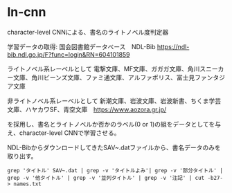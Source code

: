 # ln-cnn
character-level CNNによる、書名のライトノベル度判定器

学習データの取得: 国会図書館データベース　NDL-Bib https://ndl-bib.ndl.go.jp/F?func=login&RN=604101859

ライトノベル系レーベルとして
電撃文庫、MF文庫、ガガガ文庫、角川スニーカー文庫、角川ビーンズ文庫、ファミ通文庫、アルファポリス、富士見ファンタジア文庫

非ライトノベル系レーベルとして
新潮文庫、岩波文庫、岩波新書、ちくま学芸文庫、ハヤカワSF、青空文庫　https://www.aozora.gr.jp/

を採用し、書名とライトノベルか否かのラベル(0 or 1)の組をデータとしてを与え、character-level CNNで学習させる。



NDL-BibからダウンロードしてきたSAV~.datファイルから、書名データのみを取り出す。
```
grep 'タイトル' SAV~.dat | grep -v 'タイトルよみ'| grep -v '部分タイトル' | grep -v '他タイトル' | grep -v '並列タイトル' | grep -v '注記' | cut -b27- > names.txt
```
